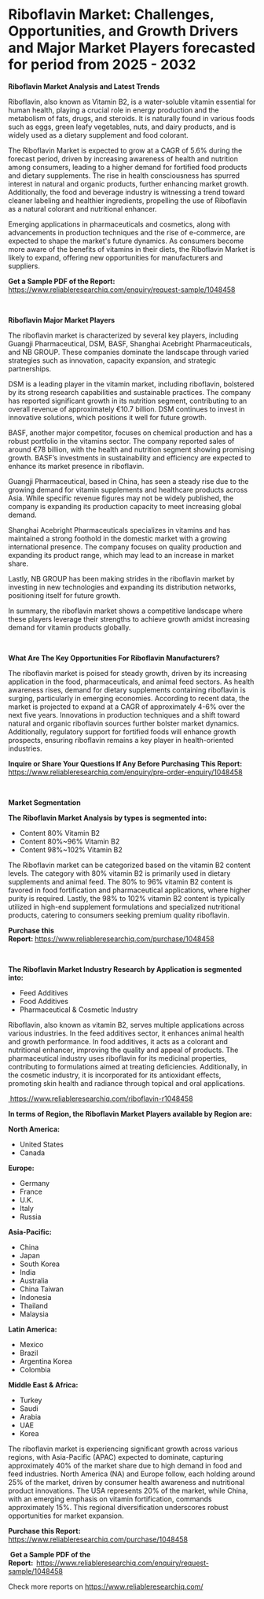 <p><h1>Riboflavin Market: Challenges, Opportunities, and Growth Drivers and Major Market Players forecasted for period from 2025 - 2032</h1></p><p><strong>Riboflavin Market Analysis and Latest Trends</strong></p>
<p><p>Riboflavin, also known as Vitamin B2, is a water-soluble vitamin essential for human health, playing a crucial role in energy production and the metabolism of fats, drugs, and steroids. It is naturally found in various foods such as eggs, green leafy vegetables, nuts, and dairy products, and is widely used as a dietary supplement and food colorant.</p><p>The Riboflavin Market is expected to grow at a CAGR of 5.6% during the forecast period, driven by increasing awareness of health and nutrition among consumers, leading to a higher demand for fortified food products and dietary supplements. The rise in health consciousness has spurred interest in natural and organic products, further enhancing market growth. Additionally, the food and beverage industry is witnessing a trend toward cleaner labeling and healthier ingredients, propelling the use of Riboflavin as a natural colorant and nutritional enhancer.</p><p>Emerging applications in pharmaceuticals and cosmetics, along with advancements in production techniques and the rise of e-commerce, are expected to shape the market's future dynamics. As consumers become more aware of the benefits of vitamins in their diets, the Riboflavin Market is likely to expand, offering new opportunities for manufacturers and suppliers.</p></p>
<p><strong>Get a Sample PDF of the Report:&nbsp;</strong> <a href="https://www.reliableresearchiq.com/enquiry/request-sample/1048458?utm_campaign=2843&utm_medium=2&utm_source=Github&utm_content=ia&utm_term=02042025&utm_id=riboflavin">https://www.reliableresearchiq.com/enquiry/request-sample/1048458</a></p>
<p>&nbsp;</p>
<p><strong>Riboflavin Major Market Players</strong></p>
<p><p>The riboflavin market is characterized by several key players, including Guangji Pharmaceutical, DSM, BASF, Shanghai Acebright Pharmaceuticals, and NB GROUP. These companies dominate the landscape through varied strategies such as innovation, capacity expansion, and strategic partnerships.</p><p>DSM is a leading player in the vitamin market, including riboflavin, bolstered by its strong research capabilities and sustainable practices. The company has reported significant growth in its nutrition segment, contributing to an overall revenue of approximately €10.7 billion. DSM continues to invest in innovative solutions, which positions it well for future growth.</p><p>BASF, another major competitor, focuses on chemical production and has a robust portfolio in the vitamins sector. The company reported sales of around €78 billion, with the health and nutrition segment showing promising growth. BASF’s investments in sustainability and efficiency are expected to enhance its market presence in riboflavin.</p><p>Guangji Pharmaceutical, based in China, has seen a steady rise due to the growing demand for vitamin supplements and healthcare products across Asia. While specific revenue figures may not be widely published, the company is expanding its production capacity to meet increasing global demand.</p><p>Shanghai Acebright Pharmaceuticals specializes in vitamins and has maintained a strong foothold in the domestic market with a growing international presence. The company focuses on quality production and expanding its product range, which may lead to an increase in market share.</p><p>Lastly, NB GROUP has been making strides in the riboflavin market by investing in new technologies and expanding its distribution networks, positioning itself for future growth.</p><p>In summary, the riboflavin market shows a competitive landscape where these players leverage their strengths to achieve growth amidst increasing demand for vitamin products globally.</p></p>
<p>&nbsp;</p>
<p><strong>What Are The Key Opportunities For Riboflavin Manufacturers?</strong></p>
<p><p>The riboflavin market is poised for steady growth, driven by its increasing application in the food, pharmaceuticals, and animal feed sectors. As health awareness rises, demand for dietary supplements containing riboflavin is surging, particularly in emerging economies. According to recent data, the market is projected to expand at a CAGR of approximately 4-6% over the next five years. Innovations in production techniques and a shift toward natural and organic riboflavin sources further bolster market dynamics. Additionally, regulatory support for fortified foods will enhance growth prospects, ensuring riboflavin remains a key player in health-oriented industries.</p></p>
<p><strong>Inquire or Share Your Questions If Any Before Purchasing This Report:</strong> <a href="https://www.reliableresearchiq.com/enquiry/pre-order-enquiry/1048458?utm_campaign=2843&utm_medium=2&utm_source=Github&utm_content=ia&utm_term=02042025&utm_id=riboflavin">https://www.reliableresearchiq.com/enquiry/pre-order-enquiry/1048458</a></p>
<p>&nbsp;</p>
<p><strong>Market Segmentation</strong></p>
<p><strong>The Riboflavin Market Analysis by types is segmented into:</strong></p>
<p><ul><li>Content 80% Vitamin B2</li><li>Content 80%~96% Vitamin B2</li><li>Content 98%~102% Vitamin B2</li></ul></p>
<p><p>The Riboflavin market can be categorized based on the vitamin B2 content levels. The category with 80% vitamin B2 is primarily used in dietary supplements and animal feed. The 80% to 96% vitamin B2 content is favored in food fortification and pharmaceutical applications, where higher purity is required. Lastly, the 98% to 102% vitamin B2 content is typically utilized in high-end supplement formulations and specialized nutritional products, catering to consumers seeking premium quality riboflavin.</p></p>
<p><strong>Purchase this Report:&nbsp;</strong><a href="https://www.reliableresearchiq.com/purchase/1048458?utm_campaign=2843&utm_medium=2&utm_source=Github&utm_content=ia&utm_term=02042025&utm_id=riboflavin">https://www.reliableresearchiq.com/purchase/1048458</a></p>
<p>&nbsp;</p>
<p><strong>The Riboflavin Market Industry Research by Application is segmented into:</strong></p>
<p><ul><li>Feed Additives</li><li>Food Additives</li><li>Pharmaceutical & Cosmetic Industry</li></ul></p>
<p><p>Riboflavin, also known as vitamin B2, serves multiple applications across various industries. In the feed additives sector, it enhances animal health and growth performance. In food additives, it acts as a colorant and nutritional enhancer, improving the quality and appeal of products. The pharmaceutical industry uses riboflavin for its medicinal properties, contributing to formulations aimed at treating deficiencies. Additionally, in the cosmetic industry, it is incorporated for its antioxidant effects, promoting skin health and radiance through topical and oral applications.</p></p>
<p><a href="https://www.reliableresearchiq.com/riboflavin-r1048458?utm_campaign=2843&utm_medium=2&utm_source=Github&utm_content=ia&utm_term=02042025&utm_id=riboflavin">&nbsp;https://www.reliableresearchiq.com/riboflavin-r1048458</a></p>
<p><strong>In terms of Region, the Riboflavin Market Players available by Region are:</strong></p>
<p>
    <p> <strong> North America: </strong>
        <ul>
            <li>United States</li>
            <li>Canada</li>
        </ul>
        </p> 
    <p> <strong> Europe: </strong>
        <ul>
            <li>Germany</li>
            <li>France</li>
            <li>U.K.</li>
            <li>Italy</li>
            <li>Russia</li>
        </ul>
        </p> 
    <p> <strong> Asia-Pacific: </strong>
        <ul>
            <li>China</li>
            <li>Japan</li>
            <li>South Korea</li>
            <li>India</li>
            <li>Australia</li>
            <li>China Taiwan</li>
            <li>Indonesia</li>
            <li>Thailand</li>
            <li>Malaysia</li>
        </ul>
        </p> 
    <p> <strong> Latin America: </strong>
        <ul>
            <li>Mexico</li>
            <li>Brazil</li>
            <li>Argentina Korea</li>
            <li>Colombia</li>
        </ul>
        </p> 
    <p> <strong> Middle East & Africa: </strong>
        <ul>
            <li>Turkey</li>
            <li>Saudi</li>
            <li>Arabia</li>
            <li>UAE</li>
            <li>Korea</li>
        </ul>
    </p>
    </p>
<p><p>The riboflavin market is experiencing significant growth across various regions, with Asia-Pacific (APAC) expected to dominate, capturing approximately 40% of the market share due to high demand in food and feed industries. North America (NA) and Europe follow, each holding around 25% of the market, driven by consumer health awareness and nutritional product innovations. The USA represents 20% of the market, while China, with an emerging emphasis on vitamin fortification, commands approximately 15%. This regional diversification underscores robust opportunities for market expansion.</p></p>
<p><strong>Purchase this Report: </strong><a href="https://www.reliableresearchiq.com/purchase/1048458?utm_campaign=2843&utm_medium=2&utm_source=Github&utm_content=ia&utm_term=02042025&utm_id=riboflavin">https://www.reliableresearchiq.com/purchase/1048458</a></p>
<p>&nbsp;<strong>Get a Sample PDF of the Report:&nbsp;&nbsp;</strong><a href="https://www.reliableresearchiq.com/enquiry/request-sample/1048458?utm_campaign=2843&utm_medium=2&utm_source=Github&utm_content=ia&utm_term=02042025&utm_id=riboflavin">https://www.reliableresearchiq.com/enquiry/request-sample/1048458</a></p>
<p><strong></strong></p>
<p>Check more reports on <a href="https://www.reliableresearchiq.com/?utm_campaign=2843&utm_medium=2&utm_source=Github&utm_content=ia&utm_term=02042025&utm_id=riboflavin">https://www.reliableresearchiq.com/</a></p>